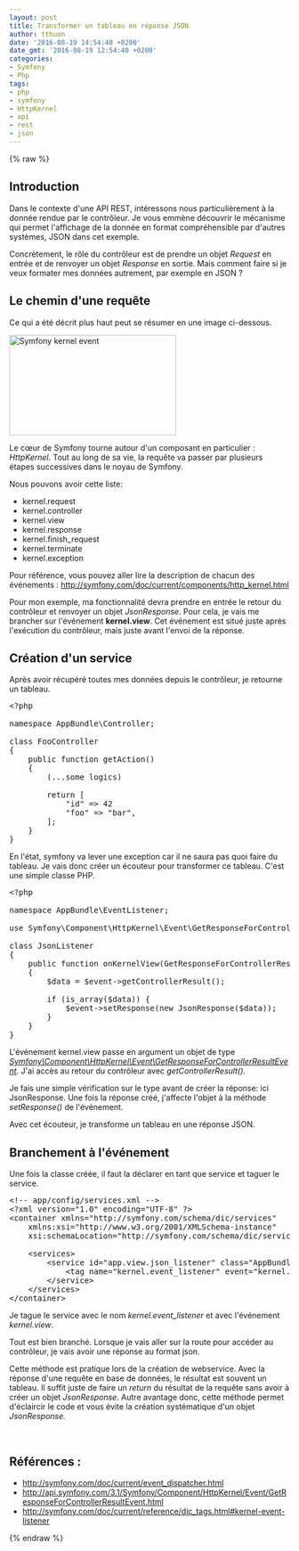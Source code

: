 ```yaml
---
layout: post
title: Transformer un tableau en réponse JSON
author: tthuon
date: '2016-08-19 14:54:40 +0200'
date_gmt: '2016-08-19 12:54:40 +0200'
categories:
- Symfony
- Php
tags:
- php
- symfony
- HttpKernel
- api
- rest
- json
---
```

{% raw %}
## Introduction
Dans le contexte d'une API REST, intéressons nous particulièrement à la donnée rendue par le contrôleur. Je vous emmène découvrir le mécanisme qui permet l'affichage de la donnée en format compréhensible par d'autres systèmes, JSON dans cet exemple.

Concrètement, le rôle du contrôleur est de prendre un objet <em>Request</em> en entrée et de renvoyer un objet <em>Response</em> en sortie. Mais comment faire si je veux formater mes données autrement, par exemple en JSON ?

## Le chemin d'une requête
Ce qui a été décrit plus haut peut se résumer en une image ci-dessous.

<a href="http://blog.eleven-labs.com/wp-content/uploads/2016/08/10-kernel-view.png"><img class="alignnone size-medium wp-image-2064" src="http://blog.eleven-labs.com/wp-content/uploads/2016/08/10-kernel-view-300x180.png" alt="Symfony kernel event" width="300" height="180" /></a>

Le cœur de Symfony tourne autour d'un composant en particulier : <em>HttpKernel</em>. Tout au long de sa vie, la requête va passer par plusieurs étapes successives dans le noyau de Symfony.

Nous pouvons avoir cette liste:

<ul>
<li>kernel.request</li>
<li>kernel.controller</li>
<li>kernel.view</li>
<li>kernel.response</li>
<li>kernel.finish_request</li>
<li>kernel.terminate</li>
<li>kernel.exception</li>
</ul>
Pour référence, vous pouvez aller lire la description de chacun des événements : <a href="http://symfony.com/doc/current/components/http_kernel.html">http://symfony.com/doc/current/components/http_kernel.html</a>

Pour mon exemple, ma fonctionnalité devra prendre en entrée le retour du contrôleur et renvoyer un objet <em>JsonResponse. </em>Pour cela, je vais me brancher sur l'événement <strong>kernel.view</strong>. Cet événement est situé juste après l'exécution du contrôleur, mais juste avant l'envoi de la réponse.

## Création d'un service
Après avoir récupéré toutes mes données depuis le contrôleur, je retourne un tableau.

<pre class="lang:php decode:true">&lt;?php

namespace AppBundle\Controller;

class FooController
{
    public function getAction()
    {
        (...some logics)

        return [
            "id" =&gt; 42
            "foo" =&gt; "bar",
        ];
    }
}</pre>
En l'état, symfony va lever une exception car il ne saura pas quoi faire du tableau. Je vais donc créer un écouteur pour transformer ce tableau. C'est une simple classe PHP.

<pre class="lang:default decode:true">&lt;?php

namespace AppBundle\EventListener;

use Symfony\Component\HttpKernel\Event\GetResponseForControllerResultEvent;

class JsonListener
{
    public function onKernelView(GetResponseForControllerResultEvent $event)
    {
        $data = $event-&gt;getControllerResult();

        if (is_array($data)) {
            $event-&gt;setResponse(new JsonResponse($data));
        }
    }
}</pre>
L'événement kernel.view passe en argument un objet de type <em><a href="http://api.symfony.com/3.1/Symfony/Component/HttpKernel/Event/GetResponseForControllerResultEvent.html">Symfony\Component\HttpKernel\Event\GetResponseForControllerResultEvent</a>. </em>J'ai accès au retour du contrôleur avec <em>getControllerResult().</em>

Je fais une simple vérification sur le type avant de créer la réponse: ici JsonResponse. Une fois la réponse créé, j'affecte l'objet à la méthode <em>setResponse()</em> de l'événement.

Avec cet écouteur, je transforme un tableau en une réponse JSON.

## Branchement à l'événement
Une fois la classe créée, il faut la déclarer en tant que service et taguer le service.

<pre class="lang:xhtml decode:true ">&lt;!-- app/config/services.xml --&gt;
&lt;?xml version="1.0" encoding="UTF-8" ?&gt;
&lt;container xmlns="http://symfony.com/schema/dic/services"
    xmlns:xsi="http://www.w3.org/2001/XMLSchema-instance"
    xsi:schemaLocation="http://symfony.com/schema/dic/services http://symfony.com/schema/dic/services/services-1.0.xsd"&gt;

    &lt;services&gt;
        &lt;service id="app.view.json_listener" class="AppBundle\EventListener\JsonListener"&gt;
            &lt;tag name="kernel.event_listener" event="kernel.view" /&gt;
        &lt;/service&gt;
    &lt;/services&gt;
&lt;/container&gt;</pre>
Je tague le service avec le nom <em>kernel.event_listener</em> et avec l'événement<em> kernel.view</em>.

Tout est bien branché. Lorsque je vais aller sur la route pour accéder au contrôleur, je vais avoir une réponse au format json.

Cette méthode est pratique lors de la création de webservice. Avec la réponse d'une requête en base de données, le résultat est souvent un tableau. Il suffit juste de faire un <em>return</em> du résultat de la requête sans avoir à créer un objet <em>JsonResponse</em>. Autre avantage donc, cette méthode permet d'éclaircir le code et vous évite la création systématique d'un objet <em>JsonResponse.</em>

&nbsp;

## Références :
<ul>
<li><a href="http://symfony.com/doc/current/event_dispatcher.html">http://symfony.com/doc/current/event_dispatcher.html</a></li>
<li><a href="http://api.symfony.com/3.1/Symfony/Component/HttpKernel/Event/GetResponseForControllerResultEvent.html">http://api.symfony.com/3.1/Symfony/Component/HttpKernel/Event/GetResponseForControllerResultEvent.html</a></li>
<li><a href="http://symfony.com/doc/current/reference/dic_tags.html#kernel-event-listener">http://symfony.com/doc/current/reference/dic_tags.html#kernel-event-listener</a></li>
</ul>
{% endraw %}
